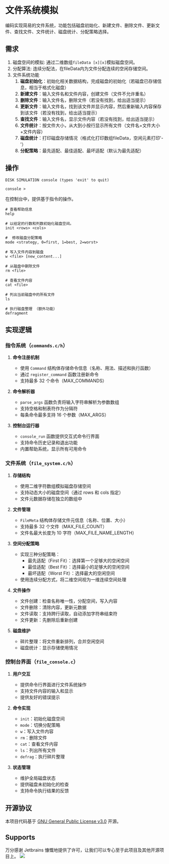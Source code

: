 # 文件系统模拟

编码实现简易的文件系统，功能包括磁盘初始化、新建文件、删除文件、更新文件、查找文件、文件统计、磁盘统计、分配策略选择。

## 需求

1. 磁盘空间的模拟: 通过二维数组`fileData [x][x]`模拟磁盘空间。
2. 分配算法: 连续分配法，在fileData内为文件分配连续的空闲存储空间。
3. 文件系统功能
    1. **磁盘初始化**：初始化相关数据结构，完成磁盘的初始化（若磁盘已存储信息，相当于格式化磁盘）
    2. **新建文件**：输入文件名和文件内容，创建文件（文件不允许重名）
    3. **删除文件**：输入文件名，删除文件（若没有找到，给出适当提示）
    4. **更新文件**：输入文件名，找到该文件并显示内容，然后重新输入内容保存到该文件（若没有找到，给出适当提示）
    5. **查找文件**：输入文件名，显示文件内容（若没有找到，给出适当提示）
    6. **文件统计**：按文件大小，从大到小按行显示所有文件（文件名+文件大小+文件内容）
    7. **磁盘统计**：打印磁盘存储情况（格式化打印数组fileData，空闲元素打印'-'）
    8. **分配策略**：最先适配、最佳适配、最坏适配（默认为最先适配）

## 操作

```shell
DISK SIMULATION console (types 'exit' to quit)

console >
```

在控制台中，提供基于指令的操作。

```shell
# 查看帮助信息
help

# 以给定的行数和列数初始化磁盘空间。
init <rows> <cols>

#  修改磁盘分配策略
mode <strategy, 0=first, 1=best, 2=worst>

# 写入文件内容到磁盘
w <file> [new_content...]

# 从磁盘中删除文件
rm <file>

# 查看文件内容
cat <file>

# 列出当前磁盘中的所有文件
ls

# 执行磁盘整理 （额外功能）
defragment
```
## 实现逻辑

### 指令系统（`commands.c/h`）

1. **命令注册机制**
    - 使用 `Command` 结构体存储命令信息（名称、用法、描述和执行函数）
    - 通过 `register_command` 函数注册新命令
    - 支持最多 32 个命令（MAX_COMMANDS）

2. **命令解析器**
    - `parse_args` 函数负责将输入字符串解析为参数数组
    - 支持空格和制表符作为分隔符
    - 每条命令最多支持 16 个参数（MAX_ARGS）

3. **控制台运行器**
    - `console_run` 函数提供交互式命令行界面
    - 支持命令历史记录和退出功能
    - 内置帮助系统，显示所有可用命令

### 文件系统（`file_system.c/h`）

1. **存储结构**
    - 使用二维字符数组模拟磁盘存储空间
    - 支持动态大小的磁盘空间（通过 rows 和 cols 指定）
    - 文件元数据存储在独立的数组中

2. **文件管理**
    - `FileMeta` 结构体存储文件元信息（名称、位置、大小）
    - 支持最多 32 个文件（MAX_FILE_COUNT）
    - 文件名最大长度为 10 字符（MAX_FILE_NAME_LENGTH）

3. **空间分配策略**
    - 实现三种分配策略：
        - 最先适配（First Fit）：选择第一个足够大的空闲空间
        - 最佳适配（Best Fit）：选择最小的足够大的空闲空间
        - 最坏适配（Worst Fit）：选择最大的空闲空间
    - 使用连续分配方式，将二维空间视为一维连续空间处理

4. **文件操作**
    - 文件创建：检查名称唯一性，分配空间，写入内容
    - 文件删除：清除内容，更新元数据
    - 文件读取：支持跨行读取，自动添加字符串结束符
    - 文件更新：先删除后重新创建

5. **磁盘维护**
    - 碎片整理：将文件重新排列，合并空闲空间
    - 磁盘统计：显示存储使用情况

### 控制台界面（`file_console.c`）

1. **用户交互**
    - 提供命令行界面进行文件系统操作
    - 支持文件内容的输入和显示
    - 提供友好的错误提示

2. **命令实现**
    - `init`：初始化磁盘空间
    - `mode`：切换分配策略
    - `w`：写入文件内容
    - `rm`：删除文件
    - `cat`：查看文件内容
    - `ls`：列出所有文件
    - `defrag`：执行碎片整理

3. **状态管理**
    - 维护全局磁盘状态
    - 提供磁盘未初始化的检查
    - 支持命令执行结果的反馈

## 开源协议

本项目代码基于 [GNU General Public License v3.0](https://opensource.org/licenses/GPL-3.0) 开源。

## Supports

万分感谢 Jetbrains 慷慨地提供了许可，让我们可以专心至于此项目及其他开源项目上。
[![](https://resources.jetbrains.com/storage/products/company/brand/logos/jb_beam.svg)](https://www.jetbrains.com/?from=https://github.com/CarmJos/CWorks)
